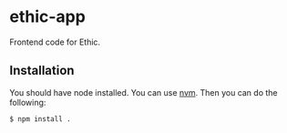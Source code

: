 # ethic-app
Frontend code for Ethic.


## Installation

You should have node installed. You can use [nvm](https://github.com/creationix/nvm).
Then you can do the following:
```bash
$ npm install .
```
